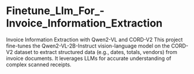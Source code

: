 # Finetune_Llm_For_-Invoice_Information_Extraction
Invoice Information Extraction with Qwen2-VL and CORD-V2 This project fine-tunes the Qwen2-VL-2B-Instruct vision-language model on the CORD-V2 dataset to extract structured data (e.g., dates, totals, vendors) from invoice documents. It leverages LLMs for accurate understanding of complex scanned receipts.
